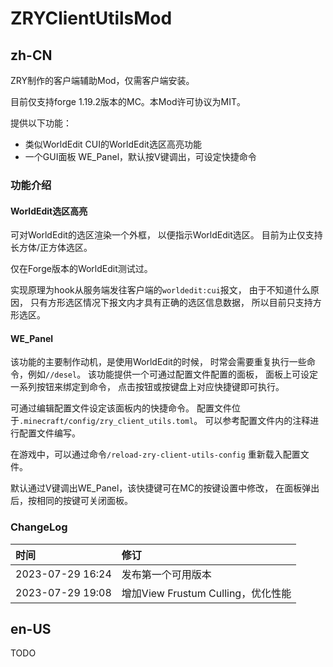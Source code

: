 # ZRYClientUtilsMod

## zh-CN

ZRY制作的客户端辅助Mod，仅需客户端安装。

目前仅支持forge 1.19.2版本的MC。本Mod许可协议为MIT。

提供以下功能：

* 类似WorldEdit CUI的WorldEdit选区高亮功能
* 一个GUI面板 WE_Panel，默认按V键调出，可设定快捷命令

### 功能介绍

#### WorldEdit选区高亮

可对WorldEdit的选区渲染一个外框，
以便指示WorldEdit选区。
目前为止仅支持长方体/正方体选区。

仅在Forge版本的WorldEdit测试过。

实现原理为hook从服务端发往客户端的`worldedit:cui`报文，
由于不知道什么原因，
只有方形选区情况下报文内才具有正确的选区信息数据，
所以目前只支持方形选区。

#### WE_Panel

该功能的主要制作动机，是使用WorldEdit的时候，
时常会需要重复执行一些命令，例如`//desel`。
该功能提供一个可通过配置文件配置的面板，
面板上可设定一系列按钮来绑定到命令，
点击按钮或按键盘上对应快捷键即可执行。

可通过编辑配置文件设定该面板内的快捷命令。
配置文件位于`.minecraft/config/zry_client_utils.toml`。
可以参考配置文件内的注释进行配置文件编写。

在游戏中，可以通过命令`/reload-zry-client-utils-config`
重新载入配置文件。

默认通过V键调出WE_Panel，该快捷键可在MC的按键设置中修改，
在面板弹出后，按相同的按键可关闭面板。

### ChangeLog

| 时间               | 修订                          |
|:-----------------|:----------------------------|
| 2023-07-29 16:24 | 发布第一个可用版本                   |
| 2023-07-29 19:08 | 增加View Frustum Culling，优化性能 |

## en-US

TODO
